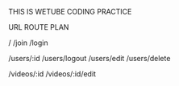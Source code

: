 THIS IS WETUBE CODING PRACTICE

URL ROUTE PLAN

/
/join
/login

/users/:id
/users/logout
/users/edit
/users/delete

/videos/:id
/videos/:id/edit

